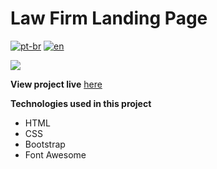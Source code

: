# Law Firm Landing Page

[![pt-br](https://img.shields.io/badge/lang-pt--br-green.svg)](https://github.com/antoniomarcelino/law-firm-landing-page/blob/master/README.pt.md) 
[![en](https://img.shields.io/badge/lang-en-red.svg)](https://github.com/antoniomarcelino/law-firm-landing-page/blob/master/README.md)

![](https://github.com/antoniomarcelino/law-firm-landing-page/blob/master/assets/img/preview-en.png)

**View project live** [here](https://landing-page-advocacia.vercel.app) 

**Technologies used in this project**
* HTML
* CSS
* Bootstrap
* Font Awesome
